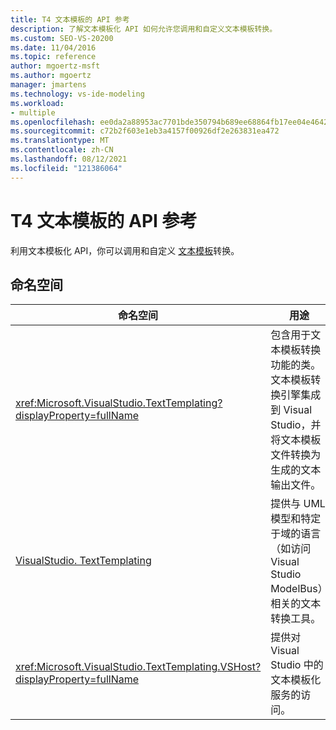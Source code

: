 ```yaml
---
title: T4 文本模板的 API 参考
description: 了解文本模板化 API 如何允许您调用和自定义文本模板转换。
ms.custom: SEO-VS-20200
ms.date: 11/04/2016
ms.topic: reference
author: mgoertz-msft
ms.author: mgoertz
manager: jmartens
ms.technology: vs-ide-modeling
ms.workload:
- multiple
ms.openlocfilehash: ee0da2a88953ac7701bde350794b689ee68864fb17ee04e46420693453e9b866
ms.sourcegitcommit: c72b2f603e1eb3a4157f00926df2e263831ea472
ms.translationtype: MT
ms.contentlocale: zh-CN
ms.lasthandoff: 08/12/2021
ms.locfileid: "121386064"
---
```

# <a name="api-reference-for-t4-text-templates"></a>T4 文本模板的 API 参考

利用文本模板化 API，你可以调用和自定义 [文本模板](../modeling/code-generation-and-t4-text-templates.md)转换。

## <a name="namespaces"></a>命名空间

|命名空间|用途|
|-|-|
|<xref:Microsoft.VisualStudio.TextTemplating?displayProperty=fullName>|包含用于文本模板转换功能的类。 文本模板转换引擎集成到 Visual Studio，并将文本模板文件转换为生成的文本输出文件。|
|[VisualStudio. TextTemplating](/previous-versions/ee844312(v=vs.140))|提供与 UML 模型和特定于域的语言（如访问 Visual Studio ModelBus）相关的文本转换工具。|
|<xref:Microsoft.VisualStudio.TextTemplating.VSHost?displayProperty=fullName>|提供对 Visual Studio 中的文本模板化服务的访问。|
